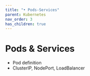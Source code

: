 ```yaml
---
title: "• Pods-Services"
parent: Kubernetes
nav_order: 3
has_children: true
---
```


# Pods & Services

- Pod definition
- ClusterIP, NodePort, LoadBalancer